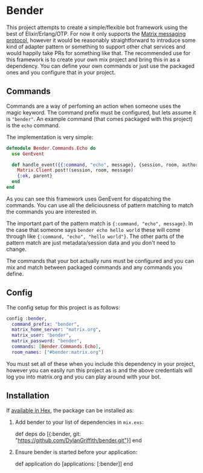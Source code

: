 # Bender

This project attempts to create a simple/flexible bot framework using the best
of Elixir/Erlang/OTP. For now it only supports the [Matrix messaging
protocol](http://matrix.org/), however it would be reasonably straightforward
to introduce some kind of adapter pattern or something to support other chat
services and would happily take PRs for something like that. The recommended
use for this framework is to create your own mix project and bring this in as a
dependency. You can define your own commands or just use the packaged ones and
you configure that in your project.

## Commands
Commands are a way of perfoming an action when someone uses the magic keyword.
The command prefix must be configured, but lets assume it is `"bender"`. An
example command (that comes packaged with this project) is the `echo` command.

The implementation is very simple:

```elixir
defmodule Bender.Commands.Echo do
  use GenEvent

  def handle_event({{:command, "echo", message}, {session, room, author}}, parent) do
    Matrix.Client.post!(session, room, message)
    {:ok, parent}
  end
end
```

As you can see this framework uses GenEvent for dispatching the commands. You
can use all the deliciousness of pattern matching to match the commands you are
interested in.

The important part of the pattern match is `{:command, "echo", message}`. In
the case that someone says `bender echo hello world` these will come through
like `{:command, "echo", "hello world"}`. The other parts of the pattern match
are just metadata/session data and you don't need to change.

The commands that your bot actually runs must be configured and you can mix and
match between packaged commands and any commands you define.

## Config
The config setup for this project is as follows:

```elixir
config :bender,
  command_prefix: "bender",
  matrix_home_server: "matrix.org",
  matrix_user: "bender",
  matrix_password: "bender",
  commands: [Bender.Commands.Echo],
  room_names: ["#bender:matrix.org"]
```

You must set all of these when you include this dependency in your project,
however you can easily run this project as is and the above credentials will
log you into matrix.org and you can play around with your bot.


## Installation

If [available in Hex](https://hex.pm/docs/publish), the package can be installed as:

  1. Add bender to your list of dependencies in `mix.exs`:

        def deps do
          [{:bender, git: "https://github.com/DylanGriffith/bender.git"}]
        end

  2. Ensure bender is started before your application:

        def application do
          [applications: [:bender]]
        end

